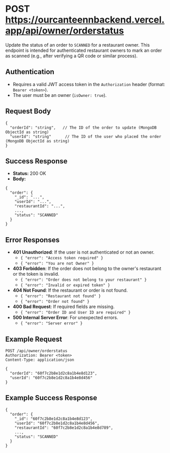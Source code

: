 # POST https://ourcanteennbackend.vercel.app/api/owner/orderstatus

Update the status of an order to `SCANNED` for a restaurant owner. This endpoint is intended for authenticated restaurant owners to mark an order as scanned (e.g., after verifying a QR code or similar process).

## Authentication
- Requires a valid JWT access token in the `Authorization` header (format: `Bearer <token>`).
- The user must be an owner (`isOwner: true`).

## Request Body
```
{
  "orderId": "string",   // The ID of the order to update (MongoDB ObjectId as string)
  "userId": "string"      // The ID of the user who placed the order (MongoDB ObjectId as string)
}
```

## Success Response
- **Status:** 200 OK
- **Body:**
```
{
  "order": {
    "_id": "...",
    "userId": "...",
    "restaurantId": "...",
    ...,
    "status": "SCANNED"
  }
}
```

## Error Responses
- **401 Unauthorized**: If the user is not authenticated or not an owner.
  - `{ "error": "Access token required" }`
  - `{ "error": "You are not Owner" }`
- **403 Forbidden**: If the order does not belong to the owner's restaurant or the token is invalid.
  - `{ "error": "Order does not belong to your restaurant" }`
  - `{ "error": "Invalid or expired token" }`
- **404 Not Found**: If the restaurant or order is not found.
  - `{ "error": "Restaurant not found" }`
  - `{ "error": "Order not found" }`
- **400 Bad Request**: If required fields are missing.
  - `{ "error": "Order ID and User ID are required" }`
- **500 Internal Server Error**: For unexpected errors.
  - `{ "error": "Server error" }`

## Example Request
```
POST /api/owner/orderstatus
Authorization: Bearer <token>
Content-Type: application/json

{
  "orderId": "60f7c2b8e1d2c8a1b4e8d123",
  "userId": "60f7c2b8e1d2c8a1b4e8d456"
}
```

## Example Success Response
```
{
  "order": {
    "_id": "60f7c2b8e1d2c8a1b4e8d123",
    "userId": "60f7c2b8e1d2c8a1b4e8d456",
    "restaurantId": "60f7c2b8e1d2c8a1b4e8d789",
    ...,
    "status": "SCANNED"
  }
}
```
